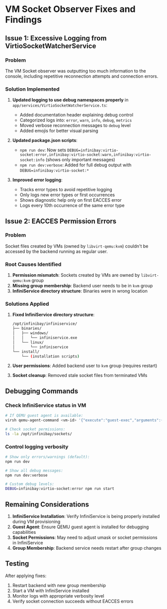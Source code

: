 # VM Socket Observer Fixes and Findings

## Issue 1: Excessive Logging from VirtioSocketWatcherService

### Problem
The VM Socket observer was outputting too much information to the console, including repetitive reconnection attempts and connection errors.

### Solution Implemented
1. **Updated logging to use debug namespaces properly** in `app/services/VirtioSocketWatcherService.ts`:
   - Added documentation header explaining debug control
   - Categorized logs into: `error`, `warn`, `info`, `debug`, `metrics`
   - Moved verbose reconnection messages to `debug` level
   - Added emojis for better visual parsing

2. **Updated package.json scripts**:
   - `npm run dev`: Now sets `DEBUG=infinibay:virtio-socket:error,infinibay:virtio-socket:warn,infinibay:virtio-socket:info` (shows only important messages)
   - `npm run dev:verbose`: Added for full debug output with `DEBUG=infinibay:virtio-socket:*`

3. **Improved error logging**:
   - Tracks error types to avoid repetitive logging
   - Only logs new error types or first occurrences
   - Shows diagnostic help only on first EACCES error
   - Logs every 10th occurrence of the same error type

## Issue 2: EACCES Permission Errors

### Problem
Socket files created by VMs (owned by `libvirt-qemu:kvm`) couldn't be accessed by the backend running as regular user.

### Root Causes Identified
1. **Permission mismatch**: Sockets created by VMs are owned by `libvirt-qemu:kvm` group
2. **Missing group membership**: Backend user needs to be in `kvm` group
3. **InfiniService directory structure**: Binaries were in wrong location

### Solutions Applied
1. **Fixed InfiniService directory structure**:
   ```bash
   /opt/infinibay/infiniservice/
   ├── binaries/
   │   ├── windows/
   │   │   └── infiniservice.exe
   │   └── linux/
   │       └── infiniservice
   └── install/
       └── (installation scripts)
   ```

2. **User permissions**: Added backend user to `kvm` group (requires restart)

3. **Socket cleanup**: Removed stale socket files from terminated VMs

## Debugging Commands

### Check InfiniService status in VM
```bash
# If QEMU guest agent is available:
virsh qemu-agent-command <vm-id> '{"execute":"guest-exec","arguments":{"path":"systemctl","arg":["status","infiniservice"]}}'

# Check socket permissions:
ls -la /opt/infinibay/sockets/
```

### Control logging verbosity
```bash
# Show only errors/warnings (default):
npm run dev

# Show all debug messages:
npm run dev:verbose

# Custom debug levels:
DEBUG=infinibay:virtio-socket:error npm run start
```

## Remaining Considerations

1. **InfiniService Installation**: Verify InfiniService is being properly installed during VM provisioning
2. **Guest Agent**: Ensure QEMU guest agent is installed for debugging capabilities
3. **Socket Permissions**: May need to adjust umask or socket permissions in InfiniService
4. **Group Membership**: Backend service needs restart after group changes

## Testing

After applying fixes:
1. Restart backend with new group membership
2. Start a VM with InfiniService installed
3. Monitor logs with appropriate verbosity level
4. Verify socket connection succeeds without EACCES errors